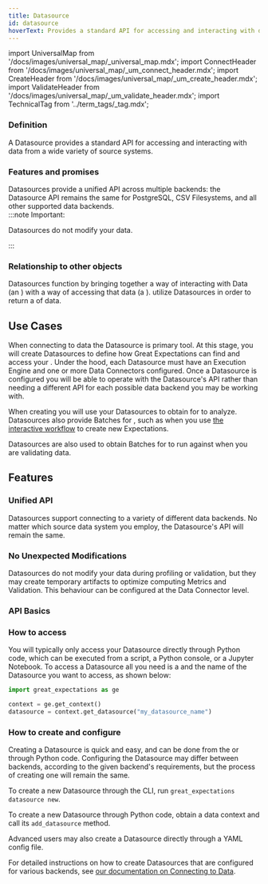 ```yaml
---
title: Datasource
id: datasource
hoverText: Provides a standard API for accessing and interacting with data from a wide variety of source systems.
---
```


import UniversalMap from '/docs/images/universal_map/_universal_map.mdx';
import ConnectHeader from '/docs/images/universal_map/_um_connect_header.mdx';
import CreateHeader from '/docs/images/universal_map/_um_create_header.mdx';
import ValidateHeader from '/docs/images/universal_map/_um_validate_header.mdx';
import TechnicalTag from '../term_tags/_tag.mdx';

<UniversalMap setup='inactive' connect='active' create='active' validate='active'/>

### Definition

A Datasource provides a standard API for accessing and interacting with data from a wide variety of source systems.

### Features and promises

Datasources provide a unified API across multiple backends: the Datasource API remains the same for PostgreSQL, CSV Filesystems, and all other supported data backends.  
:::note Important: 

Datasources do not modify your data.

:::

### Relationship to other objects

Datasources function by bringing together a way of interacting with Data (an <TechnicalTag relative="../" tag="execution_engine" text="Execution Engine" />) with a way of accessing that data (a <TechnicalTag relative="../" tag="data_connector" text="Data Connector." />).  <TechnicalTag relative="../" tag="batch_request" text="Batch Requests" /> utilize Datasources in order to return a <TechnicalTag relative="../" tag="batch" text="Batches" /> of data.

## Use Cases

<ConnectHeader/>

When connecting to data the Datasource is primary tool.  At this stage, you will create Datasources to define how Great Expectations can find and access your <TechnicalTag relative="../" tag="data_asset" text="Data Assets" />.  Under the hood, each Datasource must have an Execution Engine and one or more Data Connectors configured.  Once a Datasource is configured you will be able to operate with the Datasource's API rather than needing a different API for each possible data backend you may be working with.

<CreateHeader/>

When creating <TechnicalTag relative="../" tag="expectation" text="Expectations" /> you will use your Datasources to obtain <TechnicalTag relative="../" tag="batch" text="Batches" /> for <TechnicalTag relative="../" tag="profiler" text="Profilers" /> to analyze.  Datasources also provide Batches for  <TechnicalTag relative="../" tag="expectation_suite" text="Expectation Suites" />, such as when you use [the interactive workflow](../guides/expectations/how_to_create_and_edit_expectations_with_instant_feedback_from_a_sample_batch_of_data.md) to create new Expectations.

<ValidateHeader/>

Datasources are also used to obtain Batches for <TechnicalTag relative="../" tag="validator" text="Validators" /> to run against when you are validating data.

## Features

### Unified API

Datasources support connecting to a variety of different data backends.  No matter which source data system you employ, the Datasource's API will remain the same.

### No Unexpected Modifications

Datasources do not modify your data during profiling or validation, but they may create temporary artifacts to optimize computing Metrics and Validation.  This behaviour can be configured at the Data Connector level.

### API Basics

### How to access

You will typically only access your Datasource directly through Python code, which can be executed from a script, a Python console, or a Jupyter Notebook.  To access a Datasource all you need is a <TechnicalTag relative="../" tag="data_context" text="Data Context." /> and the name of the Datasource you want to access, as shown below:

```python title="Python console:"
import great_expectations as ge

context = ge.get_context()
datasource = context.get_datasource("my_datasource_name")
```

### How to create and configure

Creating a Datasource is quick and easy, and can be done from the <TechnicalTag relative="../" tag="cli" text="CLI" /> or through Python code.  Configuring the Datasource may differ between backends, according to the given backend's requirements, but the process of creating one will remain the same.

To create a new  Datasource through the CLI, run `great_expectations datasource new`.

To create a new Datasource through Python code, obtain a data context and call its `add_datasource` method.

Advanced users may also create a Datasource directly through a YAML config file.

For detailed instructions on how to create Datasources that are configured for various backends, see [our documentation on Connecting to Data](../guides/connecting_to_your_data/index.md).

